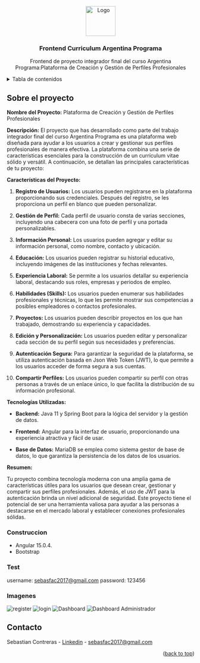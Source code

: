 

<div align="center">
  <a href="[https://github.com/othneildrew/Best-README-Template](https://github.com/sebastian-contreras/)">
    <img src="imagenes/argprograma.png" alt="Logo" width="80" height="80">
  </a>
  <h3 align="center">Frontend Curriculum Argentina Programa</h3>

  <p align="center">
   Frontend de proyecto integrador final del curso Argentina Programa:Plataforma de Creación y Gestión de Perfiles Profesionales
  
</div>

<!-- TABLE OF CONTENTS -->
<details>
  <summary>Tabla de contenidos</summary>
  <ol>
    <li>
      <a href="#sobre-el-proyecto">Sobre el proyecto</a>
    </li>
    <li><a href="#test">Test</a></li>
    <li><a href="#imagenes">Imagenes</a></li>
    <li><a href="#contacto">Contacto</a></li>
  </ol>
</details>



<!-- ABOUT THE PROJECT -->
## Sobre el proyecto<a name="Sobre-el-proyecto"></a>

**Nombre del Proyecto:** Plataforma de Creación y Gestión de Perfiles Profesionales

**Descripción:**
El proyecto que has desarrollado como parte del trabajo integrador final del curso Argentina Programa es una plataforma web diseñada para ayudar a los usuarios a crear y gestionar sus perfiles profesionales de manera efectiva. La plataforma combina una serie de características esenciales para la construcción de un currículum vitae sólido y versátil. A continuación, se detallan las principales características de tu proyecto:

**Características del Proyecto:**

1. **Registro de Usuarios:** Los usuarios pueden registrarse en la plataforma proporcionando sus credenciales. Después del registro, se les proporciona un perfil en blanco que pueden personalizar.

2. **Gestión de Perfil:** Cada perfil de usuario consta de varias secciones, incluyendo una cabecera con una foto de perfil y una portada personalizables.

3. **Información Personal:** Los usuarios pueden agregar y editar su información personal, como nombre, contacto y ubicación.

4. **Educación:** Los usuarios pueden registrar su historial educativo, incluyendo imágenes de las instituciones y fechas relevantes.

5. **Experiencia Laboral:** Se permite a los usuarios detallar su experiencia laboral, destacando sus roles, empresas y periodos de empleo.

6. **Habilidades (Skills):** Los usuarios pueden enumerar sus habilidades profesionales y técnicas, lo que les permite mostrar sus competencias a posibles empleadores o contactos profesionales.

7. **Proyectos:** Los usuarios pueden describir proyectos en los que han trabajado, demostrando su experiencia y capacidades.

8. **Edición y Personalización:** Los usuarios pueden editar y personalizar cada sección de su perfil según sus necesidades y preferencias.

9. **Autenticación Segura:** Para garantizar la seguridad de la plataforma, se utiliza autenticación basada en Json Web Token (JWT), lo que permite a los usuarios acceder de forma segura a sus cuentas.

10. **Compartir Perfiles:** Los usuarios pueden compartir su perfil con otras personas a través de un enlace único, lo que facilita la distribución de su información profesional.

**Tecnologías Utilizadas:**

- **Backend:** Java 11 y Spring Boot para la lógica del servidor y la gestión de datos.

- **Frontend:** Angular para la interfaz de usuario, proporcionando una experiencia atractiva y fácil de usar.

- **Base de Datos:** MariaDB se emplea como sistema gestor de base de datos, lo que garantiza la persistencia de los datos de los usuarios.

**Resumen:**

Tu proyecto combina tecnología moderna con una amplia gama de características útiles para los usuarios que desean crear, gestionar y compartir sus perfiles profesionales. Además, el uso de JWT para la autenticación brinda un nivel adicional de seguridad. Este proyecto tiene el potencial de ser una herramienta valiosa para ayudar a las personas a destacarse en el mercado laboral y establecer conexiones profesionales sólidas.


### Construccion<a name="Construccion"></a>

- Angular 15.0.4.
- Bootstrap

### Test<a name="Imagenes"></a>

username: sebasfac2017@gmail.com
password: 123456


### Imagenes<a name="Imagenes"></a>
![register](/imagenes/register.png)
![login](/imagenes/login.png)
![Dashboard](/imagenes/dashout.png)
![Dashboard Administrador](/imagenes/dash.png)


<!-- CONTACT -->
## Contacto

Sebastian Contreras - [Linkedin]([https://twitter.com/your_username](https://www.linkedin.com/in/sebastian-contreras-unt/)) - sebasfac2017@gmail.com


<p align="right">(<a href="#readme-top">back to top</a>)</p>
